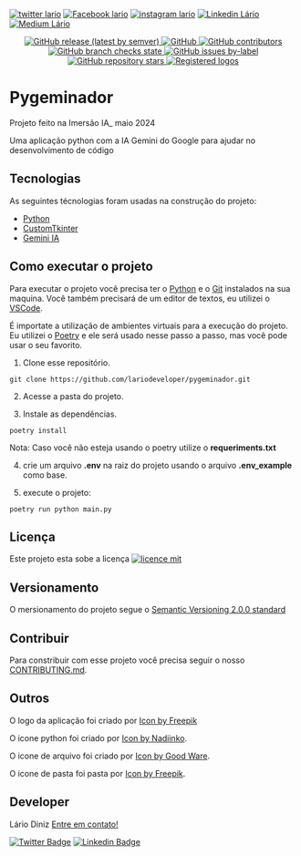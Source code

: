 <p>
 <a href="https://twitter.com/lariodiniz" target="_blank"><img src="https://img.shields.io/badge/Twitter-1DA1F2?style=for-the-badge&logo=twitter&logoColor=white" target="_blank" alt="twitter lario"></a>
   <a href="https://www.facebook.com/lario.diniz" target="_blank"><img src="https://img.shields.io/badge/Facebook-1877F2?style=for-the-badge&logo=facebook&logoColor=white" target="_blank" alt="Facebook lario"></a>
   <a href="https://instagram.com/lariodiniz" target="_blank"><img src="https://img.shields.io/badge/-Instagram-%23E4405F?style=for-the-badge&logo=instagram&logoColor=white" target="_blank" alt="instagram lario"></a>
    <a href="https://www.linkedin.com/in/lariodiniz" target="_blank"><img src="https://img.shields.io/badge/-LinkedIn-%230077B5?style=for-the-badge&logo=linkedin&logoColor=white" target="_blank" alt="Linkedin Lário"></a>
  <a href="https://medium.com/@lariodiniz" target="_blank"><img src="https://img.shields.io/badge/Medium-12100E?style=for-the-badge&logo=medium&logoColor=white" target="_blank" alt="Medium Lário"></a>

</p>
<p align="center">
    <a href="https://github.com/devicons/devicon/releases">
        <img alt="GitHub release (latest by semver)" src="https://img.shields.io/github/v/release/devicons/devicon?color=%2360be86&label=Latest%20release&style=for-the-badge&sort=semver">
    </a>
    <a href="/LICENSE">
        <img alt="GitHub" src="https://img.shields.io/github/license/devicons/devicon?color=%2360be86&style=for-the-badge">
    </a>
    <a href="https://github.com/devicons/devicon/graphs/contributors">
        <img alt="GitHub contributors" src="https://img.shields.io/github/contributors-anon/devicons/devicon?color=%2360be86&style=for-the-badge">
    </a>
    <a href="https://github.com/devicons/devicon/actions">
        <img alt="GitHub branch checks state" src="https://img.shields.io/github/checks-status/devicons/devicon/master?color=%2360be86&style=for-the-badge">
    </a>
    <a href="https://github.com/devicons/devicon/issues?q=is%3Aopen+is%3Aissue+label%3Arequest%3Aicon">
        <img alt="GitHub issues by-label" src="https://img.shields.io/github/issues/devicons/devicon/request:icon?color=%2360be86&label=icon%20requests&style=for-the-badge">
    </a>
    <a href="https://github.com/devicons/devicon/stargazers">
        <img alt="GitHub repository stars" src="https://img.shields.io/github/stars/devicons/devicon?color=%2360be86&label=github%20stars&style=for-the-badge">
    </a>
    <a href="https://devicon.dev/">
        <img alt="Registered logos" src="https://img.shields.io/github/directory-file-count/devicons/devicon/icons?color=%2360be86&label=registered%20logos&style=for-the-badge">
    </a>
</p>

# Pygeminador

Projeto feito na Imersão IA_ maio 2024

Uma aplicação python com a IA Gemini do Google para ajudar no desenvolvimento de código

## Tecnologias

As seguintes técnologias foram usadas na construção do projeto:

- [Python](https://www.python.org/)
- [CustomTkinter](https://customtkinter.tomschimansky.com/)
- [Gemini IA](https://gemini.google.com/)

## Como executar o projeto

Para executar o projeto você precisa ter o [Python](https://www.python.org/) e o [Git](https://git-scm.com) instalados na sua maquina. Você também precisará de um editor de textos, eu utilizei o [VSCode](https://code.visualstudio.com).

É importate a utilização de ambientes virtuais para a execução do projeto. Eu utilizei o [Poetry](https://python-poetry.org) e ele será usado nesse passo a passo, mas você pode usar o seu favorito.


1. Clone esse repositório.

```
git clone https://github.com/lariodeveloper/pygeminador.git
```

2. Acesse a pasta do projeto.


3. Instale as dependências.

```
poetry install
```
Nota: Caso você não esteja usando o poetry utilize o **requeriments.txt**

4. crie um arquivo **.env** na raiz do projeto usando o arquivo **.env_example** como base.

5. execute o projeto:
```
poetry run python main.py
```

## Licença

Este projeto esta sobe a licença [![licence mit](https://img.shields.io/badge/licence-MIT-blue.svg)](/LICENSE)

## Versionamento
O mersionamento do projeto segue o [Semantic Versioning 2.0.0 standard](https://semver.org)

## Contribuir
Para constribuir com esse projeto você precisa seguir o nosso [CONTRIBUTING.md](/CONTRIBUTING.md).

## Outros

O logo da aplicação foi criado por [Icon by Freepik](https://www.freepik.com/icon/ai_2814666#fromView=search&page=1&position=26&uuid=6db8e5e4-83e2-40cc-b2b8-eff61a96052f)

O icone python foi criado por [Icon by Nadiinko](https://www.freepik.com/icon/python_4299932#fromView=search&page=1&position=3&uuid=2f744af5-89aa-4906-8d41-1a741bc18239).

O icone de arquivo foi criado por [Icon by Good Ware](https://www.freepik.com/icon/file_607674#fromView=search&page=1&position=0&uuid=c1e822b8-4a37-4a19-bf87-f47ed43bd6f9).

O icone de pasta foi pasta por [Icon by Freepik](https://www.freepik.com/icon/folder_1383970#fromView=search&page=1&position=0&uuid=964c3233-5967-4898-bf8e-0e16a56eef79).

## Developer
Lário Diniz [Entre em contato!](https://www.linkedin.com/in/lariodiniz/)

[![Twitter Badge](https://img.shields.io/badge/-Twitter-1ca0f1?style=flat-square&labelColor=1ca0f1&logo=twitter&logoColor=white&link=https://twitter.com/lariodiniz)](https://twitter.com/lariodiniz)
[![Linkedin Badge](https://img.shields.io/badge/-LinkedIn-blue?style=flat-square&logo=Linkedin&logoColor=white&link=https://www.linkedin.com/in/lariodiniz)](https://www.linkedin.com/in/lariodiniz)
